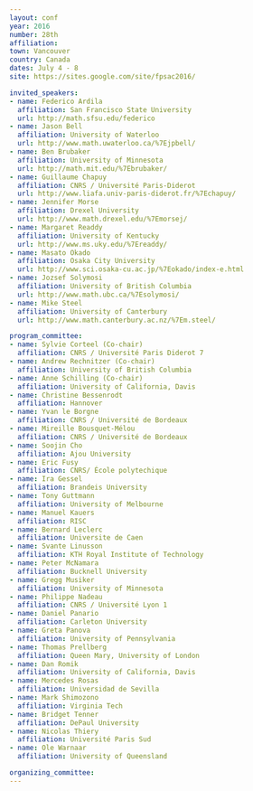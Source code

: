 ```yaml
---
layout: conf
year: 2016
number: 28th
affiliation:
town: Vancouver
country: Canada
dates: July 4 - 8
site: https://sites.google.com/site/fpsac2016/

invited_speakers:
- name: Federico Ardila
  affiliation: San Francisco State University
  url: http://math.sfsu.edu/federico
- name: Jason Bell
  affiliation: University of Waterloo
  url: http://www.math.uwaterloo.ca/%7Ejpbell/
- name: Ben Brubaker
  affiliation: University of Minnesota
  url: http://math.mit.edu/%7Ebrubaker/
- name: Guillaume Chapuy
  affiliation: CNRS / Université Paris-Diderot
  url: http://www.liafa.univ-paris-diderot.fr/%7Echapuy/
- name: Jennifer Morse
  affiliation: Drexel University
  url: http://www.math.drexel.edu/%7Emorsej/
- name: Margaret Readdy
  affiliation: University of Kentucky
  url: http://www.ms.uky.edu/%7Ereaddy/
- name: Masato Okado
  affiliation: Osaka City University
  url: http://www.sci.osaka-cu.ac.jp/%7Eokado/index-e.html
- name: Jozsef Solymosi
  affiliation: University of British Columbia
  url: http://www.math.ubc.ca/%7Esolymosi/
- name: Mike Steel
  affiliation: University of Canterbury
  url: http://www.math.canterbury.ac.nz/%7Em.steel/

program_committee:
- name: Sylvie Corteel (Co-chair)
  affiliation: CNRS / Université Paris Diderot 7 
- name: Andrew Rechnitzer (Co-chair)
  affiliation: University of British Columbia  
- name: Anne Schilling (Co-chair)
  affiliation: University of California, Davis
- name: Christine Bessenrodt
  affiliation: Hannover
- name: Yvan le Borgne
  affiliation: CNRS / Université de Bordeaux
- name: Mireille Bousquet-Mélou
  affiliation: CNRS / Université de Bordeaux
- name: Soojin Cho
  affiliation: Ajou University
- name: Eric Fusy
  affiliation: CNRS/ École polytechique
- name: Ira Gessel
  affiliation: Brandeis University
- name: Tony Guttmann
  affiliation: University of Melbourne
- name: Manuel Kauers
  affiliation: RISC
- name: Bernard Leclerc
  affiliation: Universite de Caen
- name: Svante Linusson
  affiliation: KTH Royal Institute of Technology
- name: Peter McNamara
  affiliation: Bucknell University
- name: Gregg Musiker
  affiliation: University of Minnesota
- name: Philippe Nadeau
  affiliation: CNRS / Université Lyon 1
- name: Daniel Panario
  affiliation: Carleton University
- name: Greta Panova
  affiliation: University of Pennsylvania
- name: Thomas Prellberg
  affiliation: Queen Mary, University of London
- name: Dan Romik
  affiliation: University of California, Davis 
- name: Mercedes Rosas
  affiliation: Universidad de Sevilla
- name: Mark Shimozono
  affiliation: Virginia Tech
- name: Bridget Tenner
  affiliation: DePaul University
- name: Nicolas Thiery
  affiliation: Université Paris Sud
- name: Ole Warnaar
  affiliation: University of Queensland

organizing_committee:
---
```

